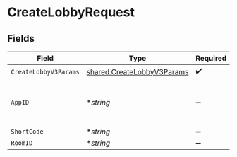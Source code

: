 # CreateLobbyRequest


## Fields

| Field                                                                    | Type                                                                     | Required                                                                 | Description                                                              | Example                                                                  |
| ------------------------------------------------------------------------ | ------------------------------------------------------------------------ | ------------------------------------------------------------------------ | ------------------------------------------------------------------------ | ------------------------------------------------------------------------ |
| `CreateLobbyV3Params`                                                    | [shared.CreateLobbyV3Params](../../models/shared/createlobbyv3params.md) | :heavy_check_mark:                                                       | N/A                                                                      |                                                                          |
| `AppID`                                                                  | **string*                                                                | :heavy_minus_sign:                                                       | N/A                                                                      | app-af469a92-5b45-4565-b3c4-b79878de67d2                                 |
| `ShortCode`                                                              | **string*                                                                | :heavy_minus_sign:                                                       | N/A                                                                      | LFG4                                                                     |
| `RoomID`                                                                 | **string*                                                                | :heavy_minus_sign:                                                       | N/A                                                                      | 2swovpy1fnunu                                                            |
